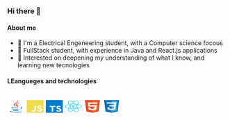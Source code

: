 ### Hi there 👋

#### About me

- 💼 I'm a Electrical Engeneering student, with a Computer science focous
- 🔭 FullStack student, with experience in Java and React.js applications
- 🌱 Interested on deepening my understanding of what I know, and learning new tecnologies

#### LEangueges and technologies
<div style="display: inline_block"><br>
  <img align="center" alt="zan-Java" height="30" width="40" src="https://github.com/devicons/devicon/blob/master/icons/java/java-original.svg">
  <img align="center" alt="zan-Js" height="30" width="40" src="https://raw.githubusercontent.com/devicons/devicon/master/icons/javascript/javascript-plain.svg">
  <img align="center" alt="zan-Ts" height="30" width="40" src="https://raw.githubusercontent.com/devicons/devicon/master/icons/typescript/typescript-plain.svg">
  <img align="center" alt="zan-React" height="30" width="40" src="https://raw.githubusercontent.com/devicons/devicon/master/icons/react/react-original.svg">
  <img align="center" alt="zan-HTML" height="30" width="40" src="https://raw.githubusercontent.com/devicons/devicon/master/icons/html5/html5-original.svg">
  <img align="center" alt="zan-CSS" height="30" width="40" src="https://raw.githubusercontent.com/devicons/devicon/master/icons/css3/css3-original.svg">
</div>

<!--
**Zanotelli/Zanotelli** is a ✨ _special_ ✨ repository because its `README.md` (this file) appears on your GitHub profile.

Here are some ideas to get you started:

- 🔭 I’m currently working on ...
- 🌱 I’m currently learning ...
- 👯 I’m looking to collaborate on ...
- 🤔 I’m looking for help with ...
- 💬 Ask me about ...
- 📫 How to reach me: ...
- 😄 Pronouns: ...
- ⚡ Fun fact: ...
-->
